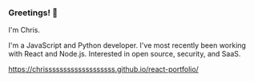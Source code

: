 ### Greetings! 👾

I'm Chris. 

I'm a JavaScript and Python developer. I've most recently been working with React and Node.js. Interested in open source, security, and SaaS. 


https://chrisssssssssssssssssss.github.io/react-portfolio/

